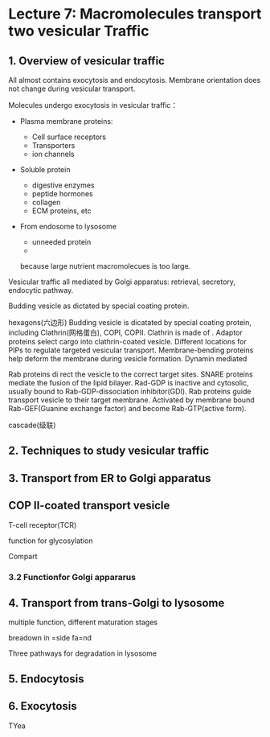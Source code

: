 # Lecture 7: Macromolecules transport two vesicular Traffic

## 1. Overview of vesicular traffic
All almost contains exocytosis and endocytosis. Membrane orientation does not change during vesicular transport.

Molecules undergo exocytosis in vesicular traffic：
+ Plasma membrane proteins:
  + Cell surface receptors
  + Transporters
  + ion channels
+ Soluble protein
  + digestive enzymes
  + peptide hormones
  + collagen
  + ECM proteins, etc
+ From endosome to lysosome
  + unneeded protein
  +


  because large nutrient macromolecues is too large.

Vesicular traffic all mediated by Golgi apparatus: retrieval, secretory, endocytic pathway.

Budding vesicle as dictated by special coating protein.

hexagons(六边形)
Budding vesicle is dicatated by special coating protein, including Clathrin(网格蛋白), COPI, COPII.
Clathrin is made of . Adaptor proteins select cargo into clathrin-coated vesicle. Different locations for PIPs to regulate targeted vesicular transport. Membrane-bending proteins help deform the membrane during vesicle formation. Dynamin mediated

Rab proteins di                                 rect the vesicle to the correct target sites. SNARE proteins mediate the fusion of the lipid bilayer. Rad-GDP is inactive and cytosolic, usually bound to Rab-GDP-dissociation inhibitor(GDI). Rab proteins guide transport vesicle to their target membrane. Activated by membrane bound Rab-GEF(Guanine exchange factor) and become Rab-GTP(active form).

cascade(级联)

## 2. Techniques to study vesicular traffic
## 3. Transport from ER to Golgi apparatus

## COP II-coated transport vesicle
T-cell receptor(TCR)

function for glycosylation


Compart

### 3.2 Functionfor Golgi appararus



## 4. Transport from trans-Golgi to lysosome

multiple function, different maturation stages

breadown in =side fa=nd

Three pathways for degradation in lysosome

## 5. Endocytosis
## 6. Exocytosis



TYea
